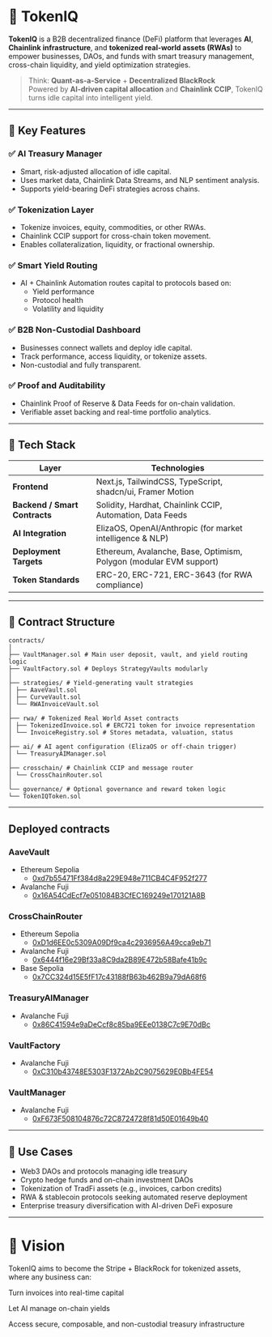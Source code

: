 # 🧠 TokenIQ

**TokenIQ** is a B2B decentralized finance (DeFi) platform that leverages **AI**, **Chainlink infrastructure**, and **tokenized real-world assets (RWAs)** to empower businesses, DAOs, and funds with smart treasury management, cross-chain liquidity, and yield optimization strategies.

> Think: **Quant-as-a-Service** + **Decentralized BlackRock**  
> Powered by **AI-driven capital allocation** and **Chainlink CCIP**, TokenIQ turns idle capital into intelligent yield.

---

## 🚀 Key Features

### ✅ AI Treasury Manager
- Smart, risk-adjusted allocation of idle capital.
- Uses market data, Chainlink Data Streams, and NLP sentiment analysis.
- Supports yield-bearing DeFi strategies across chains.

### ✅ Tokenization Layer
- Tokenize invoices, equity, commodities, or other RWAs.
- Chainlink CCIP support for cross-chain token movement.
- Enables collateralization, liquidity, or fractional ownership.

### ✅ Smart Yield Routing
- AI + Chainlink Automation routes capital to protocols based on:
  - Yield performance
  - Protocol health
  - Volatility and liquidity

### ✅ B2B Non-Custodial Dashboard
- Businesses connect wallets and deploy idle capital.
- Track performance, access liquidity, or tokenize assets.
- Non-custodial and fully transparent.

### ✅ Proof and Auditability
- Chainlink Proof of Reserve & Data Feeds for on-chain validation.
- Verifiable asset backing and real-time portfolio analytics.

---

## 🧩 Tech Stack

| Layer | Technologies |
|-------|--------------|
| **Frontend** | Next.js, TailwindCSS, TypeScript, shadcn/ui, Framer Motion |
| **Backend / Smart Contracts** | Solidity, Hardhat, Chainlink CCIP, Automation, Data Feeds |
| **AI Integration** | ElizaOS, OpenAI/Anthropic (for market intelligence & NLP) |
| **Deployment Targets** | Ethereum, Avalanche, Base, Optimism, Polygon (modular EVM support) |
| **Token Standards** | ERC-20, ERC-721, ERC-3643 (for RWA compliance) |

---

## 📁 Contract Structure
```
contracts/
│
├── VaultManager.sol # Main user deposit, vault, and yield routing logic
├── VaultFactory.sol # Deploys StrategyVaults modularly
│
├── strategies/ # Yield-generating vault strategies
│ ├── AaveVault.sol
│ ├── CurveVault.sol
│ └── RWAInvoiceVault.sol
│
├── rwa/ # Tokenized Real World Asset contracts
│ ├── TokenizedInvoice.sol # ERC721 token for invoice representation
│ └── InvoiceRegistry.sol # Stores metadata, valuation, status
│
├── ai/ # AI agent configuration (ElizaOS or off-chain trigger)
│ └── TreasuryAIManager.sol
│
├── crosschain/ # Chainlink CCIP and message router
│ └── CrossChainRouter.sol
│
└── governance/ # Optional governance and reward token logic
└── TokenIQToken.sol
```
---


## Deployed contracts 

### AaveVault 
- Ethereum Sepolia 
    - [0xd7b55471Ff384d8a229E948e711CB4C4F952f277](https://sepolia.etherscan.io/address/0xd7b55471Ff384d8a229E948e711CB4C4F952f277#code)
- Avalanche Fuji
    - [0x16A54CdEcf7e051084B3CfEC169249e170121A8B](https://testnet.snowtrace.io/address/0x16A54CdEcf7e051084B3CfEC169249e170121A8B#code)
    
### CrossChainRouter
- Ethereum Sepolia
    - [0xD1d6EE0c5309A09Df9ca4c2936956A49cca9eb71](https://sepolia.etherscan.io/address/0xD1d6EE0c5309A09Df9ca4c2936956A49cca9eb71#code)
- Avalanche Fuji
    - [0x6444f16e29Bf33a8C9da2B89E472b58Bafe41b9c](https://testnet.snowtrace.io/address/0x6444f16e29Bf33a8C9da2B89E472b58Bafe41b9c#code)
- Base Sepolia
    - [0x7CC324d15E5fF17c43188fB63b462B9a79dA68f6](https://sepolia.basescan.org/address/0x7CC324d15E5fF17c43188fB63b462B9a79dA68f6#code)

### TreasuryAIManager
- Avalanche Fuji
    - [0x86C41594e9aDeCcf8c85ba9EEe0138C7c9E70dBc](https://testnet.snowtrace.io/address/0x86C41594e9aDeCcf8c85ba9EEe0138C7c9E70dBc#code)

### VaultFactory
- Avalanche Fuji
    - [0xC310b43748E5303F1372Ab2C9075629E0Bb4FE54](https://testnet.snowtrace.io/address/0xC310b43748E5303F1372Ab2C9075629E0Bb4FE54#code)

### VaultManager
- Avalanche Fuji
    - [0xF673F508104876c72C8724728f81d50E01649b40](https://testnet.snowtrace.io/address/0xF673F508104876c72C8724728f81d50E01649b40#code)

---

## 🔗 Use Cases

- Web3 DAOs and protocols managing idle treasury
- Crypto hedge funds and on-chain investment DAOs
- Tokenization of TradFi assets (e.g., invoices, carbon credits)
- RWA & stablecoin protocols seeking automated reserve deployment
- Enterprise treasury diversification with AI-driven DeFi exposure

---

# 🧠 Vision
TokenIQ aims to become the Stripe + BlackRock for tokenized assets, where any business can:

Turn invoices into real-time capital

Let AI manage on-chain yields

Access secure, composable, and non-custodial treasury infrastructure
